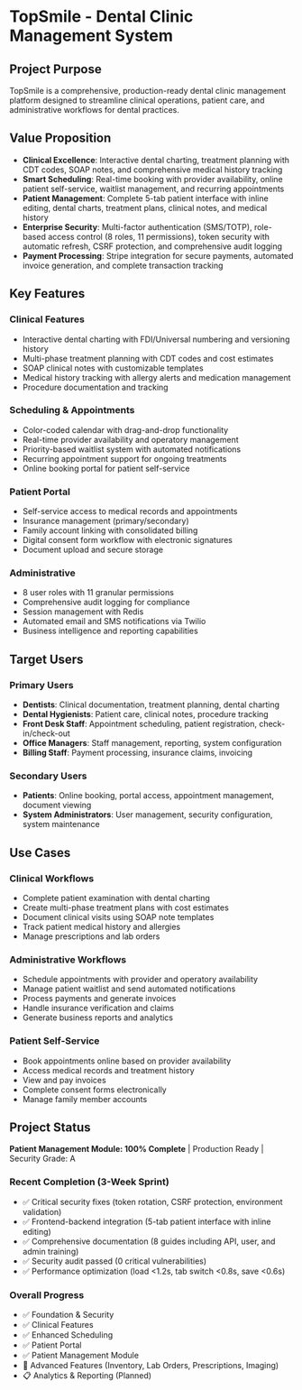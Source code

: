# TopSmile - Dental Clinic Management System

## Project Purpose
TopSmile is a comprehensive, production-ready dental clinic management platform designed to streamline clinical operations, patient care, and administrative workflows for dental practices.

## Value Proposition
- **Clinical Excellence**: Interactive dental charting, treatment planning with CDT codes, SOAP notes, and comprehensive medical history tracking
- **Smart Scheduling**: Real-time booking with provider availability, online patient self-service, waitlist management, and recurring appointments
- **Patient Management**: Complete 5-tab patient interface with inline editing, dental charts, treatment plans, clinical notes, and medical history
- **Enterprise Security**: Multi-factor authentication (SMS/TOTP), role-based access control (8 roles, 11 permissions), token security with automatic refresh, CSRF protection, and comprehensive audit logging
- **Payment Processing**: Stripe integration for secure payments, automated invoice generation, and complete transaction tracking

## Key Features

### Clinical Features
- Interactive dental charting with FDI/Universal numbering and versioning history
- Multi-phase treatment planning with CDT codes and cost estimates
- SOAP clinical notes with customizable templates
- Medical history tracking with allergy alerts and medication management
- Procedure documentation and tracking

### Scheduling & Appointments
- Color-coded calendar with drag-and-drop functionality
- Real-time provider availability and operatory management
- Priority-based waitlist system with automated notifications
- Recurring appointment support for ongoing treatments
- Online booking portal for patient self-service

### Patient Portal
- Self-service access to medical records and appointments
- Insurance management (primary/secondary)
- Family account linking with consolidated billing
- Digital consent form workflow with electronic signatures
- Document upload and secure storage

### Administrative
- 8 user roles with 11 granular permissions
- Comprehensive audit logging for compliance
- Session management with Redis
- Automated email and SMS notifications via Twilio
- Business intelligence and reporting capabilities

## Target Users

### Primary Users
- **Dentists**: Clinical documentation, treatment planning, dental charting
- **Dental Hygienists**: Patient care, clinical notes, procedure tracking
- **Front Desk Staff**: Appointment scheduling, patient registration, check-in/check-out
- **Office Managers**: Staff management, reporting, system configuration
- **Billing Staff**: Payment processing, insurance claims, invoicing

### Secondary Users
- **Patients**: Online booking, portal access, appointment management, document viewing
- **System Administrators**: User management, security configuration, system maintenance

## Use Cases

### Clinical Workflows
- Complete patient examination with dental charting
- Create multi-phase treatment plans with cost estimates
- Document clinical visits using SOAP note templates
- Track patient medical history and allergies
- Manage prescriptions and lab orders

### Administrative Workflows
- Schedule appointments with provider and operatory availability
- Manage patient waitlist and send automated notifications
- Process payments and generate invoices
- Handle insurance verification and claims
- Generate business reports and analytics

### Patient Self-Service
- Book appointments online based on provider availability
- Access medical records and treatment history
- View and pay invoices
- Complete consent forms electronically
- Manage family member accounts

## Project Status
**Patient Management Module: 100% Complete** | Production Ready | Security Grade: A

### Recent Completion (3-Week Sprint)
- ✅ Critical security fixes (token rotation, CSRF protection, environment validation)
- ✅ Frontend-backend integration (5-tab patient interface with inline editing)
- ✅ Comprehensive documentation (8 guides including API, user, and admin training)
- ✅ Security audit passed (0 critical vulnerabilities)
- ✅ Performance optimization (load <1.2s, tab switch <0.8s, save <0.6s)

### Overall Progress
- ✅ Foundation & Security
- ✅ Clinical Features
- ✅ Enhanced Scheduling
- ✅ Patient Portal
- ✅ Patient Management Module
- 🚧 Advanced Features (Inventory, Lab Orders, Prescriptions, Imaging)
- 📋 Analytics & Reporting (Planned)
